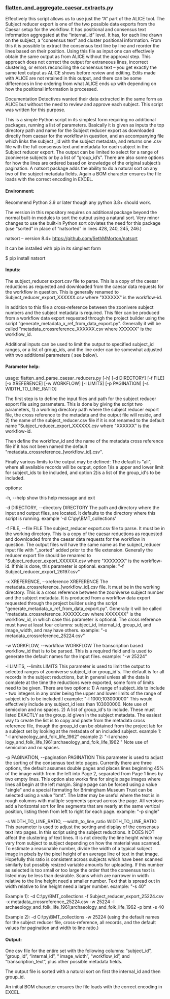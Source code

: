 ### [flatten_and_aggregate_caesar_extracts.py](https://github.com/PmasonFF/Zooniverse-data-digging/blob/master/Line%20Transcription%20and%20ALICE/flatten_and_aggregate_caesar_extracts.py)

Effectively this script allows us to use just the “A” part of the ALICE tool.  The Subject reducer export is one of the two possible data exports from the Caesar setup for the workflow.  It has positional and consensus text information aggregated at the “internal_id” level.  It has, for each line drawn on the subject, a “consensus text” and cluster positional information.  From this it is possible to extract the consensus text line by line and reorder the lines based on their position.  Using this file as input one can effectively obtain the same output as from ALICE without the approval step.   This approach does not correct the output for extraneous lines, incorrect clustering, or errors reconciling the consensus text – you get exactly the same text output as ALICE  shows before review and editing.  Edits made with ALICE are not retained in this output, and there can be some differences in line ordering from what ALICE ends up with depending on how the positional information is processed.
 
Documentation Detectives  wanted their data extracted in the same form as ALICE but without the need to review and approve each subject.  This script was written for this purpose.

This is a simple Python script in its simplest form requiring no additional packages, running a list of parameters. Basically it is given as inputs the top directory path and name for the Subject reducer export as downloaded directly from caesar for the workflow in question, and an accompanying file which links the subject _id with the subject metadata, and returns one .csv file with the full consensus text and metadata for each subject in the Subject reducer export.  The output can be limited to select for a range of zooniverse subjects or by a list of “group_id’s”.  There are also some options for how the lines are ordered based on knowledge of the original subject’s pagination.  A natsort package adds the ability to do a natural sort on any two of the subject metadata fields.  Again a BOM character ensures the file loads with the correct encoding in EXCEL. 

#### Environment:

Recommend Python 3.9 or later though any python 3.8+ should work.

The version in this repository requires on additional package beyond the normal built-in modules to sort the output using a natural sort.  Very minor changes to use the built-in Python sort obviates the need for this package (use “sorted” in place of “natsorted” in lines 428, 240, 245, 246.)

natsort – version 8.4+   https://github.com/SethMMorton/natsort

It can be installed with pip in its simplest form

$ pip install natsort
 

#### Inputs:

The subject_reducer export.csv file to parse. This is a copy of the caesar reductions as requested and downloaded from the caesar data requests for the workflow in question. This is generally renamed to Subject_reducer_export_XXXXXX.csv where "XXXXXX" is the workflow-id.

 In addition to this file a cross-reference between the zoonivere subject numbers and the subject metadata is required. This filer can be produced from a workflow data export requested through the project builder using the script                        "generate_metadata_x_ref_from_data_export.py".  Generally it will be called                        "metadata_crossreference_XXXXXX.csv where XXXXXX" is the workflow_id.

Additional inputs can be used to limit the output to specified subject_id ranges, or a list of group_ids, and the line order can be somewhat adjusted with two additional parameters ( see below).   

#### Parameter help:

usage: flatten_and_parse_caesar_reducers.py [-h] [-d DIRECTORY] [-f FILE]
                                            [-x XREFERENCE] [-w WORKFLOW]
                                            [-l LIMITS] [-p PAGINATION]
                                            [-s WIDTH_TO_LINE_RATIO]

The first step is to define the input files and path for the subject 
reducer export file using parameters. This is done by giving the 
script two parameters, 1) a working directory path where the subject 
reducer export file, the cross reference to the metadata and the 
output file will reside, and 2) the name of the subject_reducer.csv 
file if it is not renamed to the default name 
"Subject_reducer_export_XXXXXX.csv where "XXXXXX" is the workflow-id. 

Then define the workflow_id and the name of the metadata cross reference 
file if it has not been named the default 
"metadata_crossreference_[workflow_id].csv".

Finally various limits to the output may be defined:  The default is 
"all", where all available records will be output, option 1)is a upper 
and lower limit for subject_ids to be included, and option 2)is a list 
of the group_id's to be included. 

options:

  -h, --help            show this help message and exit

  -d DIRECTORY, --directory DIRECTORY
                        The path and directory where the input and output
                        files, are located. It defaults to the directory where
                        this script is running. example '-d
                        C:\py\BMT_collections'

  -f FILE, --file FILE  The subject_reducer export.csv file to parse. It must
                        be in the working directory. This is a copy of the
                        caesar reductions as requested and downloaded from the
                        caesar data requests for the workflow in question. The
                        output files will have the same name as the
                        subject_reducer input file with "_sorted" added prior
                        to the file extension. Generally the reducer export
                        file should be renamed to
                        "Subject_reducer_export_XXXXXX.csv where "XXXXXXX" is
                        the workflow-id. If this is done, this parameter is
                        optional. example: "-f
                        Subject_reducer_export_26197.csv"

  -x XREFERENCE, --xreference XREFERENCE
                        The metadata_crossreference_[workflow_id].csv file. It
                        must be in the working directory. This is a cross
                        reference between the zooniverse subject number and
                        the subject metadata. It is produced from a workflow
                        data export requested through the project builder
                        using the script
                        "generate_metadata_x_ref_from_data_export.py".
                        Generally it will be called
                        "metadata_crossreference_XXXXXX.csv where XXXXXXX" is
                        the workflow_id, in which case this parameter is
                        optional. The cross reference must have at least four
                        columns: subject_id, internal_id, group_id, and
                        image_width, and may have others. example: "-x
                        metadata_crossreference_25224.csv"

  -w WORKFLOW, --workflow WORKFLOW
                        The transcription based workflow_id that is to be
                        parsed. This is a required field and is used to
                        generate the default names for the input files.
                        example: "-w 25224”

  -l LIMITS, --limits LIMITS
                        This parameter is used to limit the output to selected
                        ranges of zooniverse subject_id or group_id's. The
                        default is for all records in the subject reductions,
                        but in general unless all the data is complete at the
                        time the reductions were exported, some form of limits
                        need to be given. There are two options: 1) A range of
                        subject_ids to include - two integers in any order
                        being the upper and lower limits of the range of
                        subject id's to be included.l example: "-l
                        1000;103000000" This would effectively include any
                        subject_id less than 103000000. Note use of semicolon
                        and no spaces. 2) A list of group_id's to include.
                        These must listed EXACTLY as the group_id given in the
                        subject metadata. The easiest way to create the list
                        is to copy and paste from the metadata cross reference
                        file, though the group_id can be obtained from the
                        project lab for a subject set by looking at the
                        metadata of an included subject. example 1: "-l
                        archaeology_and_folk_life_1962" example 2: "-l archaeo
                        logy_and_folk_life_1961;archaeology_and_folk_life_1962
                        " Note use of semicolon and no spaces.

  -p PAGINATION, --pagination PAGINATION
                        This parameter is used to adjust the sorting of the
                        consensus text into pages. Currently there are three
                        options, the default assumes double pages and places
                        lines beginning 45% of the image width from the left
                        into Page 2, separated from Page 1 lines by two empty
                        lines. This option also works fine for single page
                        images where lines all begin at the left margin.
                        Single page can be forced using a value "single" and a
                        special formating for Brimingham Museum Trust can be
                        selected using a value "bmt". The latter may be useful
                        where the text is in rough columns with multiple
                        segments spread across the page. All versions add a
                        horizontal sort for line segments that are nearly at
                        the same vertical position, listing them from left to
                        right for each page. example: "-p single"

  -s WIDTH_TO_LINE_RATIO, --width_to_line_ratio WIDTH_TO_LINE_RATIO
                        This parameter is used to adjust the sorting and
                        display of the consensus text into pages. In this
                        script using the subject reductions. It DOES NOT
                        affect the clustering of text lines. It is not
                        directly the line height which may vary from subject
                        to subject depending on how the material was scanned.
                        To estimate a reasonable number, divide the width of a
                        typical subject image in pixels by the pixel height of
                        an average line of text in that image. Hopefully this
                        ratio is consistent across subjects which have been
                        scanned similarly but possibly resized variable
                        amounts for uploading. If this number as selected is
                        too small or too large the order that the consensus
                        text is listed may be less than desirable. Scans which
                        are narrower in width relative to the line height need
                        a smaller number. Text that is spread out in width
                        relative to line height need a larger number. example:
                        "-s 40"

Example 1): -d C:\py\BMT_collections -f Subject_reducer_export_25224.csv -x metadata_crossreference_25224.csv -w 25224 -l archaeology_and_folk_life_1961;archaeology_and_folk_life_1962 -p bmt -s 40

Example 2): -d C:\py\BMT_collections -w 25224  (using the default names for the subject reducer file, cross-reference, all records, and the default values for pagination and width to line ratio.)

#### Output:
One csv file for the entire set with the following columns:
“subject_id”, “group_id”, “internal_id”, “ image_width”, “workflow_id”, and “transcription_text”, plus other possible metadata fields.

The output file is sorted with a natural sort on first the internal_id and then group_id.

An initial BOM character ensures the file loads with the correct encoding in EXCEL. 

